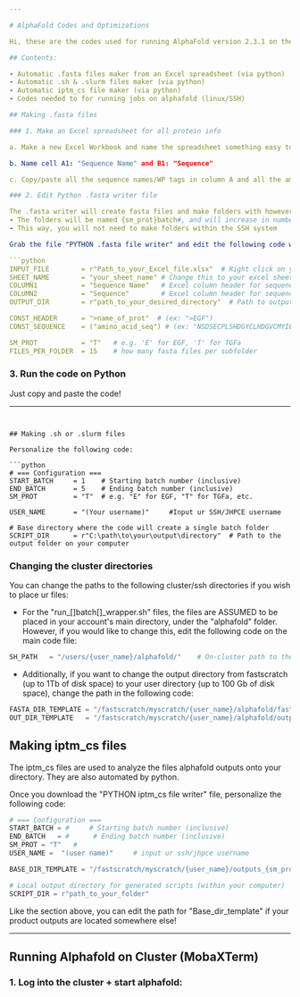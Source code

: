 ```yaml
---

# AlphaFold Codes and Optimizations

Hi, these are the codes used for running AlphaFold version 2.3.1 on the JHPCE cluster via a Secure SHell (SSH). There are alot of preperations you must make before you can start running the batches. 

## Contents:

- Automatic .fasta files maker from an Excel spreadsheet (via python)
- Automatic .sh & .slurm files maker (via python)
- Automatic iptm_cs file maker (via python)
- Codes needed to for running jobs on alphafold (linux/SSH)

## Making .fasta files  

### 1. Make an Excel spreadsheet for all protein info

a. Make a new Excel Workbook and name the spreadsheet something easy to type (ex, "protein")

b. Name cell A1: "Sequence Name" and B1: "Sequence" 

c. Copy/paste all the sequence names/WP tags in column A and all the amino acid sequences into column B

### 2. Edit Python .fasta writer file

The .fasta writer will create fasta files and make folders with however number of fasta files you want for each folder
- The folders will be named {sm_prot}batch#, and will increase in number as more folders are created
- This way, you will not need to make folders within the SSH system

Grab the file "PYTHON .fasta file writer" and edit the following code within the file: 

```python
INPUT_FILE        = r"Path_to_your_Excel_file.xlsx"  # Right click on your file and copy the path
SHEET_NAME        = "your_sheet_name" # Change this to your excel sheet name (case sensitive!)
COLUMN1           = "Sequence Name"   # Excel column header for sequence names
COLUMN2           = "Sequence"        # Excel column header for sequences
OUTPUT_DIR        = r"path_to_your_desired_directory"  # Path to output directory/file (where u want your files to go)

CONST_HEADER      = ">name_of_prot"  # (ex: ">EGF")
CONST_SEQUENCE    = ("amino_acid_seq") # (ex: "NSDSECPLSHDGYCLHDGVCMYIEALDKYACNCVVGYIGERCQYRDLKWWELR")

SM_PROT           = "T"   # e.g. 'E' for EGF, 'T' for TGFa
FILES_PER_FOLDER  = 15    # how many fasta files per subfolder
```

### 3. Run the code on Python

Just copy and paste the code! 

---
```


## Making .sh or .slurm files 

Personalize the following code: 

```python
# === Configuration ===
START_BATCH     = 1    # Starting batch number (inclusive)
END_BATCH       = 5    # Ending batch number (inclusive)
SM_PROT         = "T"  # e.g. "E" for EGF, "T" for TGFa, etc.

USER_NAME       = "(Your username)"     #Input ur SSH/JHPCE username

# Base directory where the code will create a single batch folder
SCRIPT_DIR      = r"C:\path\to\your\output\directory"  # Path to the output folder on your computer
```


### Changing the cluster directories

You can change the paths to the following cluster/ssh directories if you wish to place ur files: 

- For the "run_[]batch[]_wrapper.sh" files, the files are ASSUMED to be placed in your account's main directory, under the "alphafold" folder. However, if you would like to change this, edit the following code on the main code file:


```python
SH_PATH   = "/users/{user_name}/alphafold/"    # On-cluster path to the .sh wrapper files (where u put the .sh files)
```


- Additionally, if you want to change the output directory from fastscratch (up to 1Tb of disk space) to your user directory (up to 100 Gb of disk space), change the path in the following code: 


```python
FASTA_DIR_TEMPLATE = "/fastscratch/myscratch/{user_name}/alphafold/fasta_{sm_prot}batch{batch}"
OUT_DIR_TEMPLATE   = "/fastscratch/myscratch/{user_name}/alphafold/outputs_{sm_prot}batch{batch}"
```

## Making iptm_cs files 

The iptm_cs files are used to analyze the files alphafold outputs onto your directory. They are also automated by python.

Once you download the "PYTHON iptm_cs file writer" file, personalize the following code: 

```python
# === Configuration ===
START_BATCH = #     # Starting batch number (inclusive)
END_BATCH   = #      # Ending batch number (inclusive)
SM_PROT = "T"   #
USER_NAME =  "(user name)"     # input ur ssh/jhpce username

BASE_DIR_TEMPLATE = "/fastscratch/myscratch/{user_name}/outputs_{sm_prot}batch{batch}"

# Local output directory for generated scripts (within your computer)
SCRIPT_DIR = r"path_to_your_folder"
```

Like the section above, you can edit the path for "Base_dir_template" if your product outputs are located somewhere else!

---

## Running Alphafold on Cluster (MobaXTerm)

### 1. Log into the cluster + start alphafold: 





